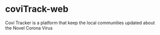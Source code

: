 # coviTrack-web
Covi Tracker is a platform that keep the local communities updated about the Novel Corona Virus 
